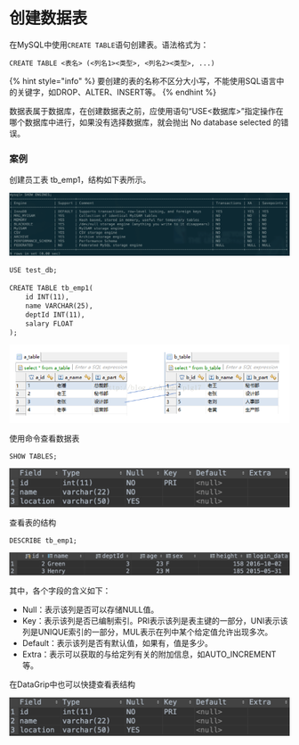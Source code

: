 # 创建数据表

在MySQL中使用`CREATE TABLE`语句创建表。语法格式为：

```text
CREATE TABLE <表名> (<列名1><类型>, <列名2><类型>, ...)
```

{% hint style="info" %}
要创建的表的名称不区分大小写，不能使用SQL语言中的关键字，如DROP、ALTER、INSERT等。
{% endhint %}

数据表属于数据库，在创建数据表之前，应使用语句“USE&lt;数据库&gt;”指定操作在哪个数据库中进行，如果没有选择数据库，就会抛出 No database selected 的错误。

### 案例

创建员工表 tb\_emp1，结构如下表所示。

![](../.gitbook/assets/image%20%2897%29.png)

```text
USE test_db;

CREATE TABLE tb_emp1(
    id INT(11),
    name VARCHAR(25),
    deptId INT(11),
    salary FLOAT
);
```

![](../.gitbook/assets/image%20%28100%29.png)

使用命令查看数据表

```text
SHOW TABLES;
```

![](../.gitbook/assets/image%20%28124%29.png)

查看表的结构

```text
DESCRIBE tb_emp1;
```

![](../.gitbook/assets/image%20%2868%29.png)

其中，各个字段的含义如下：

* Null：表示该列是否可以存储NULL值。
* Key：表示该列是否已编制索引。PRI表示该列是表主键的一部分，UNI表示该列是UNIQUE索引的一部分，MUL表示在列中某个给定值允许出现多次。
* Default：表示该列是否有默认值，如果有，值是多少。
* Extra：表示可以获取的与给定列有关的附加信息，如AUTO\_INCREMENT等。

在DataGrip中也可以快捷查看表结构

![](../.gitbook/assets/image%20%2845%29.png)

